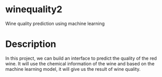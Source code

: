 # winequality2
 Wine quality prediction using machine learning

# Description

In this project, we can build an interface to predict the quality of the red wine. 
It will use the chemical information of the wine and based on the machine learning model, 
it will give us the result of wine quality.
